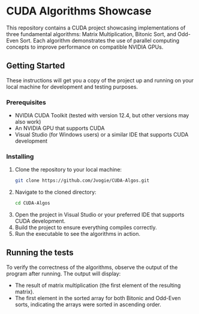 # CUDA Algorithms Showcase

This repository contains a CUDA project showcasing implementations of three fundamental algorithms: Matrix Multiplication, Bitonic Sort, and Odd-Even Sort. Each algorithm demonstrates the use of parallel computing concepts to improve performance on compatible NVIDIA GPUs.

## Getting Started

These instructions will get you a copy of the project up and running on your local machine for development and testing purposes.

### Prerequisites

- NVIDIA CUDA Toolkit (tested with version 12.4, but other versions may also work)
- An NVIDIA GPU that supports CUDA
- Visual Studio (for Windows users) or a similar IDE that supports CUDA development

### Installing

1. Clone the repository to your local machine:
    ```bash
    git clone https://github.com/Jvogie/CUDA-Algos.git
    ```
2. Navigate to the cloned directory:
    ```bash
    cd CUDA-Algos
    ```
3. Open the project in Visual Studio or your preferred IDE that supports CUDA development.
4. Build the project to ensure everything compiles correctly.
5. Run the executable to see the algorithms in action.

## Running the tests

To verify the correctness of the algorithms, observe the output of the program after running. The output will display:
- The result of matrix multiplication (the first element of the resulting matrix).
- The first element in the sorted array for both Bitonic and Odd-Even sorts, indicating the arrays were sorted in ascending order.



